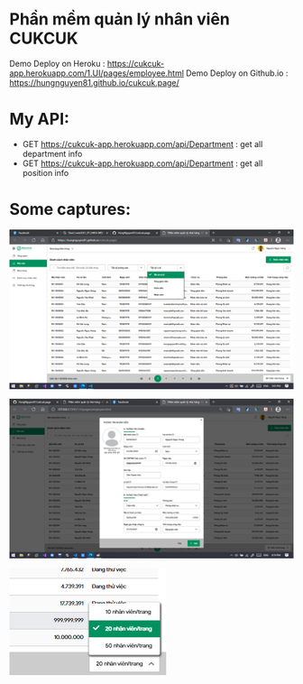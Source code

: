 # Phần mềm quản lý nhân viên CUKCUK

Demo Deploy on Heroku    : https://cukcuk-app.herokuapp.com/1.UI/pages/employee.html
Demo Deploy on Github.io : https://hungnguyen81.github.io/cukcuk.page/

# My API:

- GET https://cukcuk-app.herokuapp.com/api/Department : get all department info
- GET https://cukcuk-app.herokuapp.com/api/Department : get all position info

# Some captures:

![alt](https://github.com/HungNguyen81/cukcuk.page/blob/main/Captures/capture-1.png?raw=true)

![alt](https://github.com/HungNguyen81/cukcuk.page/blob/main/Captures/capture-2.png?raw=true)

<img align="center" src="https://github.com/HungNguyen81/cukcuk.page/blob/main/Captures/capture-3.png?raw=true" alt="img">